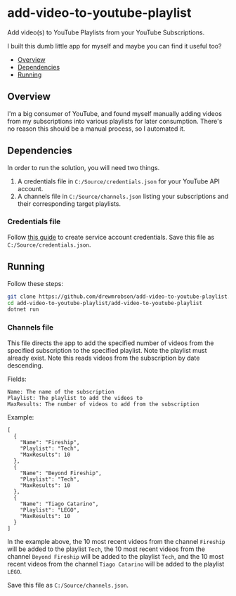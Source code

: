 # add-video-to-youtube-playlist
Add video(s) to YouTube Playlists from your YouTube Subscriptions.

I built this dumb little app for myself and maybe you can find it useful too?

- [Overview](#overview)
- [Dependencies](#dependencies)
- [Running](#running)

## Overview

I'm a big consumer of YouTube, and found myself manually adding videos from my subscriptions into various playlists for later consumption. There's no reason this should be a manual process, so I automated it.

## Dependencies

In order to run the solution, you will need two things.

1. A credentials file in `C:/Source/credentials.json` for your YouTube API account.
2. A channels file in `C:/Source/channels.json` listing your subscriptions and their corresponding target playlists.

### Credentials file

Follow [this guide](https://developers.google.com/workspace/guides/create-credentials#service-account) to create service account credentials. Save this file as `C:/Source/credentials.json`.

## Running

Follow these steps:

```bash
git clone https://github.com/drewmrobson/add-video-to-youtube-playlist.git
cd add-video-to-youtube-playlist/add-video-to-youtube-playlist
dotnet run
```


### Channels file 

This file directs the app to add the specified number of videos from the specified subscription to the specified playlist. Note the playlist must already exist. Note this reads videos from the subscription by date descending.

Fields:
```
Name: The name of the subscription
Playlist: The playlist to add the videos to
MaxResults: The number of videos to add from the subscription
```

Example:
```
[
  {
    "Name": "Fireship",
    "Playlist": "Tech",
    "MaxResults": 10
  },
  {
    "Name": "Beyond Fireship",
    "Playlist": "Tech",
    "MaxResults": 10
  },
  {
    "Name": "Tiago Catarino",
    "Playlist": "LEGO",
    "MaxResults": 10
  }
]
```
In the example above, the 10 most recent videos from the channel `Fireship` will be added to the playlist `Tech`, the 10 most recent videos from the channel `Beyond Fireship` will be added to the playlist `Tech`, and the 10 most recent videos from the channel `Tiago Catarino` will be added to the playlist `LEGO`. 

Save this file as `C:/Source/channels.json`.
